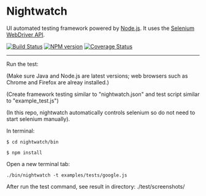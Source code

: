 # Nightwatch

UI automated testing framework powered by [Node.js](http://nodejs.org/). It uses the [Selenium WebDriver API](https://code.google.com/p/selenium/wiki/JsonWireProtocol).

[![Build Status](https://travis-ci.org/nightwatchjs/nightwatch.svg?branch=master)](https://travis-ci.org/nightwatchjs/nightwatch) [![NPM version](https://badge.fury.io/js/nightwatch.png)](http://badge.fury.io/js/nightwatch) [![Coverage Status](https://coveralls.io/repos/nightwatchjs/nightwatch/badge.svg?branch=master&service=github)](https://coveralls.io/github/nightwatchjs/nightwatch?branch=master)

***

Run the test:

(Make sure Java and Node.js are latest versions; web browsers such as Chrome and Firefox are alreay installed.)

(Create framework testing similar to "nightwatch.json" and test script similar to "example_test.js")

(In this repo, nightwatch automatically controls selenium so do not need to start selenium manually).

In terminal:
	
	$ cd nightwatch/bin
	
	$ npm install
		
Open a new terminal tab:

	./bin/nightwatch -t examples/tests/google.js
	
After run the test command, see result in directory: ./test/screenshots/
